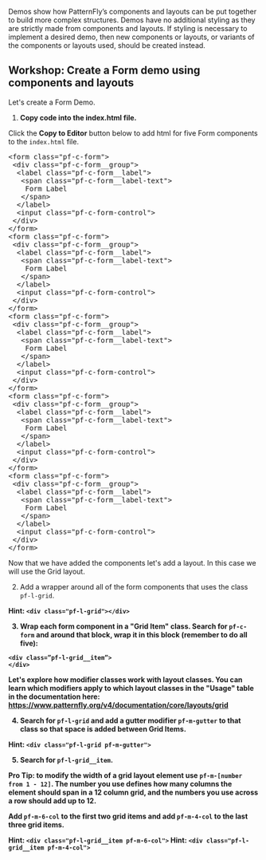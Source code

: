 Demos show how PatternFly’s components and layouts can be put together to build more complex structures. Demos have no additional styling as they are strictly made from components and layouts. If styling is necessary to implement a desired demo, then new components or layouts, or variants of the components or layouts used, should be created instead.

## Workshop: Create a Form demo using components and layouts

Let's create a Form Demo.

1) <strong>Copy code into the index.html file.</strong>

Click the <strong>Copy to Editor</strong> button below to add html for five Form components to the `index.html` file.

<pre class="file" data-filename="index.html" data-target="replace">
&lt;form class=&quot;pf-c-form&quot;&gt;
 &lt;div class=&quot;pf-c-form__group&quot;&gt;
  &lt;label class=&quot;pf-c-form__label&quot;&gt;
   &lt;span class=&quot;pf-c-form__label-text&quot;&gt;
    Form Label
   &lt;/span&gt;
  &lt;/label&gt;
  &lt;input class=&quot;pf-c-form-control&quot;&gt;
 &lt;/div&gt;
&lt;/form&gt;
&lt;form class=&quot;pf-c-form&quot;&gt;
 &lt;div class=&quot;pf-c-form__group&quot;&gt;
  &lt;label class=&quot;pf-c-form__label&quot;&gt;
   &lt;span class=&quot;pf-c-form__label-text&quot;&gt;
    Form Label
   &lt;/span&gt;
  &lt;/label&gt;
  &lt;input class=&quot;pf-c-form-control&quot;&gt;
 &lt;/div&gt;
&lt;/form&gt;
&lt;form class=&quot;pf-c-form&quot;&gt;
 &lt;div class=&quot;pf-c-form__group&quot;&gt;
  &lt;label class=&quot;pf-c-form__label&quot;&gt;
   &lt;span class=&quot;pf-c-form__label-text&quot;&gt;
    Form Label
   &lt;/span&gt;
  &lt;/label&gt;
  &lt;input class=&quot;pf-c-form-control&quot;&gt;
 &lt;/div&gt;
&lt;/form&gt;
&lt;form class=&quot;pf-c-form&quot;&gt;
 &lt;div class=&quot;pf-c-form__group&quot;&gt;
  &lt;label class=&quot;pf-c-form__label&quot;&gt;
   &lt;span class=&quot;pf-c-form__label-text&quot;&gt;
    Form Label
   &lt;/span&gt;
  &lt;/label&gt;
  &lt;input class=&quot;pf-c-form-control&quot;&gt;
 &lt;/div&gt;
&lt;/form&gt;
&lt;form class=&quot;pf-c-form&quot;&gt;
 &lt;div class=&quot;pf-c-form__group&quot;&gt;
  &lt;label class=&quot;pf-c-form__label&quot;&gt;
   &lt;span class=&quot;pf-c-form__label-text&quot;&gt;
    Form Label
   &lt;/span&gt;
  &lt;/label&gt;
  &lt;input class=&quot;pf-c-form-control&quot;&gt;
 &lt;/div&gt;
&lt;/form&gt;
</pre>

Now that we have added the components let's add a layout. In this case we will use the Grid layout.

2) Add a wrapper around all of the form components that uses the class `pf-l-grid`.

<strong>Hint:<strong> `<div class="pf-l-grid"></div>`

3) Wrap each form component in a "Grid Item" class. Search for `pf-c-form` and around that block, wrap it in this block (remember to do all five): 

```
<div class=”pf-l-grid__item”>
</div>
```

Let's explore how modifier classes work with layout classes. You can learn which modifiers apply to which layout classes in the "Usage" table in the documentation here: https://www.patternfly.org/v4/documentation/core/layouts/grid 

4) Search for `pf-l-grid` and add a gutter modifier `pf-m-gutter` to that class so that space is added between Grid Items.

<strong>Hint:</strong> `<div class="pf-l-grid pf-m-gutter">`

5) Search for `pf-l-grid__item`.

<strong>Pro Tip:</strong> to modify the width of a grid layout element use `pf-m-[number from 1 - 12]`. The number you use defines how many columns the element should span in a 12 column grid, and the numbers you use across a row should add up to 12.

Add `pf-m-6-col` to the first two grid items and add `pf-m-4-col` to the last three grid items.

<strong>Hint: </strong> `<div class="pf-l-grid__item pf-m-6-col">`
<strong>Hint: </strong> `<div class="pf-l-grid__item pf-m-4-col">`